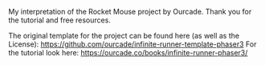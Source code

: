 My interpretation of the Rocket Mouse project by Ourcade. Thank you for the tutorial and free resources.

The original template for the project can be found here (as well as the License):
https://github.com/ourcade/infinite-runner-template-phaser3
For the tutorial look here:
https://ourcade.co/books/infinite-runner-phaser3/

